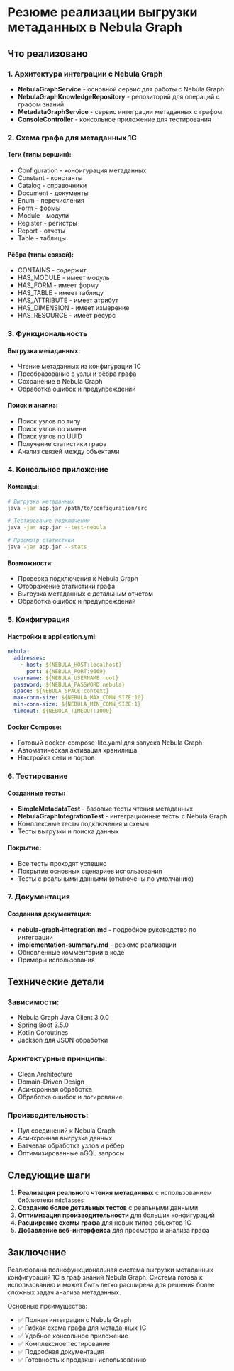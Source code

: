 # Резюме реализации выгрузки метаданных в Nebula Graph

## Что реализовано

### 1. Архитектура интеграции с Nebula Graph

- **NebulaGraphService** - основной сервис для работы с Nebula Graph
- **NebulaGraphKnowledgeRepository** - репозиторий для операций с графом знаний  
- **MetadataGraphService** - сервис интеграции метаданных с графом
- **ConsoleController** - консольное приложение для тестирования

### 2. Схема графа для метаданных 1С

#### Теги (типы вершин):
- Configuration - конфигурация метаданных
- Constant - константы
- Catalog - справочники  
- Document - документы
- Enum - перечисления
- Form - формы
- Module - модули
- Register - регистры
- Report - отчеты
- Table - таблицы

#### Рёбра (типы связей):
- CONTAINS - содержит
- HAS_MODULE - имеет модуль
- HAS_FORM - имеет форму
- HAS_TABLE - имеет таблицу
- HAS_ATTRIBUTE - имеет атрибут
- HAS_DIMENSION - имеет измерение
- HAS_RESOURCE - имеет ресурс

### 3. Функциональность

#### Выгрузка метаданных:
- Чтение метаданных из конфигурации 1С
- Преобразование в узлы и рёбра графа
- Сохранение в Nebula Graph
- Обработка ошибок и предупреждений

#### Поиск и анализ:
- Поиск узлов по типу
- Поиск узлов по имени
- Поиск узлов по UUID
- Получение статистики графа
- Анализ связей между объектами

### 4. Консольное приложение

#### Команды:
```bash
# Выгрузка метаданных
java -jar app.jar /path/to/configuration/src

# Тестирование подключения
java -jar app.jar --test-nebula

# Просмотр статистики
java -jar app.jar --stats
```

#### Возможности:
- Проверка подключения к Nebula Graph
- Отображение статистики графа
- Выгрузка метаданных с детальным отчетом
- Обработка ошибок и предупреждений

### 5. Конфигурация

#### Настройки в application.yml:
```yaml
nebula:
  addresses:
    - host: ${NEBULA_HOST:localhost}
      port: ${NEBULA_PORT:9669}
  username: ${NEBULA_USERNAME:root}
  password: ${NEBULA_PASSWORD:nebula}
  space: ${NEBULA_SPACE:context}
  max-conn-size: ${NEBULA_MAX_CONN_SIZE:10}
  min-conn-size: ${NEBULA_MIN_CONN_SIZE:1}
  timeout: ${NEBULA_TIMEOUT:1000}
```

#### Docker Compose:
- Готовый docker-compose-lite.yaml для запуска Nebula Graph
- Автоматическая активация хранилища
- Настройка сети и портов

### 6. Тестирование

#### Созданные тесты:
- **SimpleMetadataTest** - базовые тесты чтения метаданных
- **NebulaGraphIntegrationTest** - интеграционные тесты с Nebula Graph
- Комплексные тесты подключения и схемы
- Тесты выгрузки и поиска данных

#### Покрытие:
- Все тесты проходят успешно
- Покрытие основных сценариев использования
- Тесты с реальными данными (отключены по умолчанию)

### 7. Документация

#### Созданная документация:
- **nebula-graph-integration.md** - подробное руководство по интеграции
- **implementation-summary.md** - резюме реализации
- Обновленные комментарии в коде
- Примеры использования

## Технические детали

### Зависимости:
- Nebula Graph Java Client 3.0.0
- Spring Boot 3.5.0
- Kotlin Coroutines
- Jackson для JSON обработки

### Архитектурные принципы:
- Clean Architecture
- Domain-Driven Design
- Асинхронная обработка
- Обработка ошибок и логирование

### Производительность:
- Пул соединений к Nebula Graph
- Асинхронная выгрузка данных
- Батчевая обработка узлов и рёбер
- Оптимизированные nGQL запросы

## Следующие шаги

1. **Реализация реального чтения метаданных** с использованием библиотеки `mdclasses`
2. **Создание более детальных тестов** с реальными данными
3. **Оптимизация производительности** для больших конфигураций
4. **Расширение схемы графа** для новых типов объектов 1С
5. **Добавление веб-интерфейса** для просмотра и анализа графа

## Заключение

Реализована полнофункциональная система выгрузки метаданных конфигураций 1С в граф знаний Nebula Graph. Система готова к использованию и может быть легко расширена для решения более сложных задач анализа метаданных.

Основные преимущества:
- ✅ Полная интеграция с Nebula Graph
- ✅ Гибкая схема графа для метаданных 1С  
- ✅ Удобное консольное приложение
- ✅ Комплексное тестирование
- ✅ Подробная документация
- ✅ Готовность к продакшн использованию
